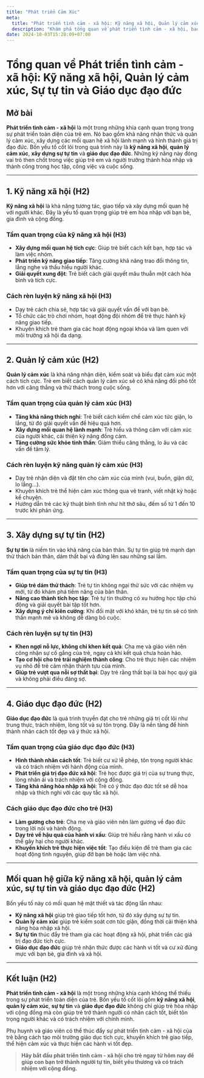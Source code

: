```yaml
---
title: "Phát triển Cảm Xúc"
meta:
  title: "Phát triển tình cảm - xã hội: Kỹ năng xã hội, Quản lý cảm xúc, Sự tự tin và Giáo dục đạo đức"
  description: "Khám phá tổng quan về phát triển tình cảm - xã hội, bao gồm kỹ năng xã hội, quản lý cảm xúc, xây dựng sự tự tin và giáo dục đạo đức cho trẻ em và người trưởng thành."
date: 2024-10-03T15:28:09+07:00
---
```


# **Tổng quan về Phát triển tình cảm - xã hội: Kỹ năng xã hội, Quản lý cảm xúc, Sự tự tin và Giáo dục đạo đức**

## **Mở bài**
**Phát triển tình cảm - xã hội** là một trong những khía cạnh quan trọng trong sự phát triển toàn diện của trẻ em. Nó bao gồm khả năng nhận thức và quản lý cảm xúc, xây dựng các mối quan hệ xã hội lành mạnh và hình thành giá trị đạo đức. Bốn yếu tố cốt lõi trong quá trình này là **kỹ năng xã hội**, **quản lý cảm xúc**, **xây dựng sự tự tin** và **giáo dục đạo đức**. Những kỹ năng này đóng vai trò then chốt trong việc giúp trẻ em và người trưởng thành hòa nhập và thành công trong học tập, công việc và cuộc sống.  

---

## **1. Kỹ năng xã hội (H2)**
**Kỹ năng xã hội** là khả năng tương tác, giao tiếp và xây dựng mối quan hệ với người khác. Đây là yếu tố quan trọng giúp trẻ em hòa nhập với bạn bè, gia đình và cộng đồng.  

### **Tầm quan trọng của kỹ năng xã hội (H3)**
- **Xây dựng mối quan hệ tích cực**: Giúp trẻ biết cách kết bạn, hợp tác và làm việc nhóm.  
- **Phát triển kỹ năng giao tiếp**: Tăng cường khả năng trao đổi thông tin, lắng nghe và thấu hiểu người khác.  
- **Giải quyết xung đột**: Trẻ biết cách giải quyết mâu thuẫn một cách hòa bình và tích cực.  

### **Cách rèn luyện kỹ năng xã hội (H3)**
- Dạy trẻ cách chia sẻ, hợp tác và giải quyết vấn đề với bạn bè.  
- Tổ chức các trò chơi nhóm, hoạt động đội nhóm để trẻ thực hành kỹ năng giao tiếp.  
- Khuyến khích trẻ tham gia các hoạt động ngoại khóa và làm quen với môi trường xã hội đa dạng.  

---

## **2. Quản lý cảm xúc (H2)**
**Quản lý cảm xúc** là khả năng nhận diện, kiểm soát và biểu đạt cảm xúc một cách tích cực. Trẻ em biết cách quản lý cảm xúc sẽ có khả năng đối phó tốt hơn với căng thẳng và thử thách trong cuộc sống.  

### **Tầm quan trọng của quản lý cảm xúc (H3)**
- **Tăng khả năng thích nghi**: Trẻ biết cách kiềm chế cảm xúc tức giận, lo lắng, từ đó giải quyết vấn đề hiệu quả hơn.  
- **Xây dựng mối quan hệ lành mạnh**: Trẻ hiểu và thông cảm với cảm xúc của người khác, cải thiện kỹ năng đồng cảm.  
- **Tăng cường sức khỏe tinh thần**: Giảm thiểu căng thẳng, lo âu và các vấn đề tâm lý.  

### **Cách rèn luyện kỹ năng quản lý cảm xúc (H3)**
- Dạy trẻ nhận diện và đặt tên cho cảm xúc của mình (vui, buồn, giận dữ, lo lắng…).  
- Khuyến khích trẻ thể hiện cảm xúc thông qua vẽ tranh, viết nhật ký hoặc kể chuyện.  
- Hướng dẫn trẻ các kỹ thuật bình tĩnh như hít thở sâu, đếm số từ 1 đến 10 trước khi phản ứng.  

---

## **3. Xây dựng sự tự tin (H2)**
**Sự tự tin** là niềm tin vào khả năng của bản thân. Sự tự tin giúp trẻ mạnh dạn thử thách bản thân, dám thất bại và đứng lên sau những sai lầm.  

### **Tầm quan trọng của sự tự tin (H3)**
- **Giúp trẻ dám thử thách**: Trẻ tự tin không ngại thử sức với các nhiệm vụ mới, từ đó khám phá tiềm năng của bản thân.  
- **Nâng cao thành tích học tập**: Trẻ tự tin thường có xu hướng học tập chủ động và giải quyết bài tập tốt hơn.  
- **Xây dựng ý chí kiên cường**: Khi đối mặt với khó khăn, trẻ tự tin sẽ có tinh thần mạnh mẽ và không dễ dàng bỏ cuộc.  

### **Cách rèn luyện sự tự tin (H3)**
- **Khen ngợi nỗ lực, không chỉ khen kết quả**: Cha mẹ và giáo viên nên công nhận sự cố gắng của trẻ, ngay cả khi kết quả chưa hoàn hảo.  
- **Tạo cơ hội cho trẻ trải nghiệm thành công**: Cho trẻ thực hiện các nhiệm vụ nhỏ để trẻ cảm nhận thành tựu của mình.  
- **Giúp trẻ vượt qua nỗi sợ thất bại**: Dạy trẻ rằng thất bại là bài học quý giá và không phải điều đáng sợ.  

---

## **4. Giáo dục đạo đức (H2)**
**Giáo dục đạo đức** là quá trình truyền đạt cho trẻ những giá trị cốt lõi như trung thực, trách nhiệm, lòng tốt và sự tôn trọng. Đây là nền tảng để hình thành nhân cách tốt đẹp và ý thức xã hội.  

### **Tầm quan trọng của giáo dục đạo đức (H3)**
- **Hình thành nhân cách tốt**: Trẻ biết cư xử lễ phép, tôn trọng người khác và có trách nhiệm với hành động của mình.  
- **Phát triển giá trị đạo đức xã hội**: Trẻ học được giá trị của sự trung thực, lòng nhân ái và trách nhiệm với cộng đồng.  
- **Tăng khả năng hòa nhập xã hội**: Trẻ có ý thức đạo đức tốt sẽ dễ hòa nhập và thích nghi với các quy tắc xã hội.  

### **Cách giáo dục đạo đức cho trẻ (H3)**
- **Làm gương cho trẻ**: Cha mẹ và giáo viên nên làm gương về đạo đức trong lời nói và hành động.  
- **Dạy trẻ về hậu quả của hành vi xấu**: Giúp trẻ hiểu rằng hành vi xấu có thể gây hại cho người khác.  
- **Khuyến khích trẻ thực hiện việc tốt**: Tạo điều kiện để trẻ tham gia các hoạt động tình nguyện, giúp đỡ bạn bè hoặc làm việc nhà.  

---

## **Mối quan hệ giữa kỹ năng xã hội, quản lý cảm xúc, sự tự tin và giáo dục đạo đức (H2)**
Bốn yếu tố này có mối quan hệ mật thiết và tác động lẫn nhau:  
- **Kỹ năng xã hội** giúp trẻ giao tiếp tốt hơn, từ đó xây dựng sự tự tin.  
- **Quản lý cảm xúc** giúp trẻ kiểm soát cơn tức giận, đồng thời cải thiện khả năng hòa nhập xã hội.  
- **Sự tự tin** thúc đẩy trẻ tham gia các hoạt động xã hội, phát triển các giá trị đạo đức tích cực.  
- **Giáo dục đạo đức** giúp trẻ nhận thức được các hành vi tốt và cư xử đúng mực với bạn bè, gia đình và xã hội.  

---

## **Kết luận (H2)**
**Phát triển tình cảm - xã hội** là một trong những khía cạnh không thể thiếu trong sự phát triển toàn diện của trẻ. Bốn yếu tố cốt lõi gồm **kỹ năng xã hội**, **quản lý cảm xúc**, **sự tự tin** và **giáo dục đạo đức** không chỉ giúp trẻ hòa nhập với cộng đồng mà còn giúp trẻ trở thành người có nhân cách tốt, biết tôn trọng người khác và có trách nhiệm với chính mình.  

Phụ huynh và giáo viên có thể thúc đẩy sự phát triển tình cảm - xã hội của trẻ bằng cách tạo môi trường giáo dục tích cực, khuyến khích trẻ giao tiếp, thể hiện cảm xúc và thực hiện các hành vi tốt đẹp.  

> **Hãy bắt đầu phát triển tình cảm - xã hội cho trẻ ngay từ hôm nay để giúp con bạn trở thành người tự tin, biết yêu thương và có trách nhiệm với cộng đồng.**
